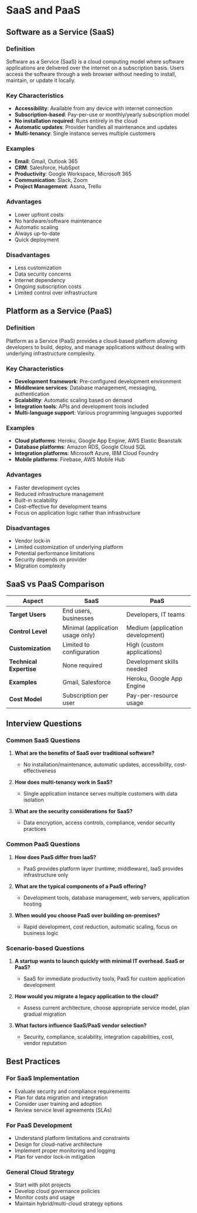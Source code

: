 # SaaS and PaaS

## Software as a Service (SaaS)

### Definition
Software as a Service (SaaS) is a cloud computing model where software applications are delivered over the internet on a subscription basis. Users access the software through a web browser without needing to install, maintain, or update it locally.

### Key Characteristics
- **Accessibility**: Available from any device with internet connection
- **Subscription-based**: Pay-per-use or monthly/yearly subscription model
- **No installation required**: Runs entirely in the cloud
- **Automatic updates**: Provider handles all maintenance and updates
- **Multi-tenancy**: Single instance serves multiple customers

### Examples
- **Email**: Gmail, Outlook 365
- **CRM**: Salesforce, HubSpot
- **Productivity**: Google Workspace, Microsoft 365
- **Communication**: Slack, Zoom
- **Project Management**: Asana, Trello

### Advantages
- Lower upfront costs
- No hardware/software maintenance
- Automatic scaling
- Always up-to-date
- Quick deployment

### Disadvantages
- Less customization
- Data security concerns
- Internet dependency
- Ongoing subscription costs
- Limited control over infrastructure

## Platform as a Service (PaaS)

### Definition
Platform as a Service (PaaS) provides a cloud-based platform allowing developers to build, deploy, and manage applications without dealing with underlying infrastructure complexity.

### Key Characteristics
- **Development framework**: Pre-configured development environment
- **Middleware services**: Database management, messaging, authentication
- **Scalability**: Automatic scaling based on demand
- **Integration tools**: APIs and development tools included
- **Multi-language support**: Various programming languages supported

### Examples
- **Cloud platforms**: Heroku, Google App Engine, AWS Elastic Beanstalk
- **Database platforms**: Amazon RDS, Google Cloud SQL
- **Integration platforms**: Microsoft Azure, IBM Cloud Foundry
- **Mobile platforms**: Firebase, AWS Mobile Hub

### Advantages
- Faster development cycles
- Reduced infrastructure management
- Built-in scalability
- Cost-effective for development teams
- Focus on application logic rather than infrastructure

### Disadvantages
- Vendor lock-in
- Limited customization of underlying platform
- Potential performance limitations
- Security depends on provider
- Migration complexity

## SaaS vs PaaS Comparison

| Aspect | SaaS | PaaS |
|--------|------|------|
| **Target Users** | End users, businesses | Developers, IT teams |
| **Control Level** | Minimal (application usage only) | Medium (application development) |
| **Customization** | Limited to configuration | High (custom applications) |
| **Technical Expertise** | None required | Development skills needed |
| **Examples** | Gmail, Salesforce | Heroku, Google App Engine |
| **Cost Model** | Subscription per user | Pay-per-resource usage |

## Interview Questions

### Common SaaS Questions
1. **What are the benefits of SaaS over traditional software?**
   - No installation/maintenance, automatic updates, accessibility, cost-effectiveness

2. **How does multi-tenancy work in SaaS?**
   - Single application instance serves multiple customers with data isolation

3. **What are the security considerations for SaaS?**
   - Data encryption, access controls, compliance, vendor security practices

### Common PaaS Questions
1. **How does PaaS differ from IaaS?**
   - PaaS provides platform layer (runtime, middleware), IaaS provides infrastructure only

2. **What are the typical components of a PaaS offering?**
   - Development tools, database management, web servers, application hosting

3. **When would you choose PaaS over building on-premises?**
   - Rapid development, cost reduction, automatic scaling, focus on business logic

### Scenario-based Questions
1. **A startup wants to launch quickly with minimal IT overhead. SaaS or PaaS?**
   - SaaS for immediate productivity tools, PaaS for custom application development

2. **How would you migrate a legacy application to the cloud?**
   - Assess current architecture, choose appropriate service model, plan gradual migration

3. **What factors influence SaaS/PaaS vendor selection?**
   - Security, compliance, scalability, integration capabilities, cost, vendor reputation

## Best Practices

### For SaaS Implementation
- Evaluate security and compliance requirements
- Plan for data migration and integration
- Consider user training and adoption
- Review service level agreements (SLAs)

### For PaaS Development
- Understand platform limitations and constraints
- Design for cloud-native architecture
- Implement proper monitoring and logging
- Plan for vendor lock-in mitigation

### General Cloud Strategy
- Start with pilot projects
- Develop cloud governance policies
- Monitor costs and usage
- Maintain hybrid/multi-cloud strategy options